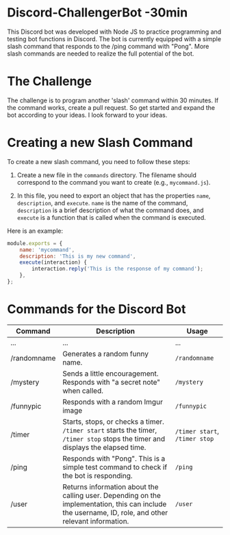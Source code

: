 

# Discord-ChallengerBot -30min ##
This Discord bot was developed with Node JS to practice programming and testing bot functions in Discord. The bot is currently equipped with a simple slash command that responds to the /ping command with "Pong". More slash commands are needed to realize the full potential of the bot.

# The Challenge
The challenge is to program another 'slash' command within 30 minutes. If the command works, create a pull request. So get started and expand the bot according to your ideas. I look forward to your ideas.


# Creating a new Slash Command
To create a new slash command, you need to follow these steps:

1. Create a new file in the `commands` directory. The filename should correspond to the command you want to create (e.g., `mycommand.js`).

2. In this file, you need to export an object that has the properties `name`, `description`, and `execute`. `name` is the name of the command, `description` is a brief description of what the command does, and `execute` is a function that is called when the command is executed.

Here is an example:

```javascript
module.exports = {
    name: 'mycommand',
    description: 'This is my new command',
    execute(interaction) {
        interaction.reply('This is the response of my command');
    },
};
```



# Commands for the Discord Bot

| Command | Description | Usage |
| ------- | ----------- | ----- |
| ...     | ...         | ...   |
| /randomname | Generates a random funny name. | `/randomname` |
| /mystery | Sends a little encouragement. Responds with "a secret note" when called. | `/mystery` |
| /funnypic | Responds with a random Imgur image | `/funnypic` |
| /timer  | Starts, stops, or checks a timer. `/timer start` starts the timer, `/timer stop` stops the timer and displays the elapsed time. | `/timer start`, `/timer stop` |
| /ping   | Responds with "Pong". This is a simple test command to check if the bot is responding. | `/ping` |
| /user   | Returns information about the calling user. Depending on the implementation, this can include the username, ID, role, and other relevant information. | `/user` |


